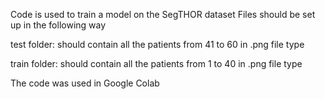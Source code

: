 Code is used to train a model on the SegTHOR dataset
Files should be set up in the following way

test folder:
should contain all the patients from 41 to 60 in .png file type

train folder:
should contain all the patients from 1 to 40 in .png file type

The code was used in Google Colab
